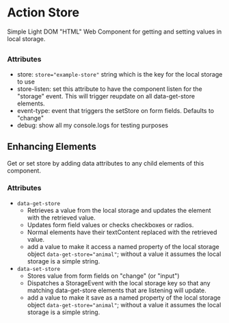 # Action Store

Simple Light DOM "HTML" Web Component for getting and setting values in local storage.

## <action-store>

### Attributes

* store: `store="example-store"` string which is the key for the local storage to use
* store-listen: set this attribute to have the component listen for the "storage" event. This will trigger reupdate on all data-get-store elements.
* event-type: event that triggers the setStore on form fields. Defaults to "change"
* debug: show all my console.logs for testing purposes

## Enhancing Elements

Get or set store by adding data attributes to any child elements of this component.

### Attributes

* `data-get-store`
  * Retrieves a value from the local storage and updates the element with the retrieved value.
  * Updates form field values or checks checkboxes or radios.
  * Normal elements have their textContent replaced with the retrieved value.
  * add a value to make it access a named property of the local storage object `data-get-store="animal"`; without a value it assumes the local storage is a simple string.
* `data-set-store`
  * Stores value from form fields on "change" (or "input")
  * Dispatches a StorageEvent with the local storage key so that any matching data-get-store elements that are listening will update.
  * add a value to make it save as a named property of the local storage object `data-get-store="animal"`; without a value it assumes the local storage is a simple string.